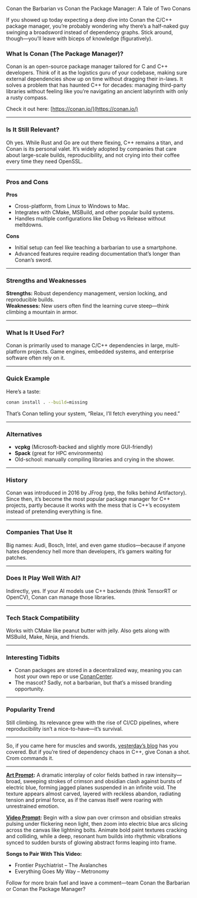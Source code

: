 Conan the Barbarian vs Conan the Package Manager: A Tale of Two Conans

If you showed up today expecting a deep dive into Conan the C/C++ package manager, you’re probably wondering why there’s a half-naked guy swinging a broadsword instead of dependency graphs. Stick around, though—you’ll leave with biceps of knowledge (figuratively).

### What Is Conan (The Package Manager)?
Conan is an open-source package manager tailored for C and C++ developers. Think of it as the logistics guru of your codebase, making sure external dependencies show up on time without dragging their in-laws. It solves a problem that has haunted C++ for decades: managing third-party libraries without feeling like you’re navigating an ancient labyrinth with only a rusty compass.

Check it out here: [https://conan.io/](https://conan.io/)

---

### Is It Still Relevant?
Oh yes. While Rust and Go are out there flexing, C++ remains a titan, and Conan is its personal valet. It’s widely adopted by companies that care about large-scale builds, reproducibility, and not crying into their coffee every time they need OpenSSL.

---

### Pros and Cons
**Pros**
- Cross-platform, from Linux to Windows to Mac.
- Integrates with CMake, MSBuild, and other popular build systems.
- Handles multiple configurations like Debug vs Release without meltdowns.

**Cons**
- Initial setup can feel like teaching a barbarian to use a smartphone.
- Advanced features require reading documentation that’s longer than Conan’s sword.

---

### Strengths and Weaknesses
**Strengths:** Robust dependency management, version locking, and reproducible builds.  
**Weaknesses:** New users often find the learning curve steep—think climbing a mountain in armor.

---

### What Is It Used For?
Conan is primarily used to manage C/C++ dependencies in large, multi-platform projects. Game engines, embedded systems, and enterprise software often rely on it.

---

### Quick Example
Here’s a taste:

```bash
conan install . --build=missing
````

That’s Conan telling your system, “Relax, I’ll fetch everything you need.”

---

### Alternatives

* **vcpkg** (Microsoft-backed and slightly more GUI-friendly)
* **Spack** (great for HPC environments)
* Old-school: manually compiling libraries and crying in the shower.

---

### History

Conan was introduced in 2016 by JFrog (yep, the folks behind Artifactory). Since then, it’s become the most popular package manager for C++ projects, partly because it works with the mess that is C++’s ecosystem instead of pretending everything is fine.

---

### Companies That Use It

Big names: Audi, Bosch, Intel, and even game studios—because if anyone hates dependency hell more than developers, it’s gamers waiting for patches.

---

### Does It Play Well With AI?

Indirectly, yes. If your AI models use C++ backends (think TensorRT or OpenCV), Conan can manage those libraries.

---

### Tech Stack Compatibility

Works with CMake like peanut butter with jelly. Also gets along with MSBuild, Make, Ninja, and friends.

---

### Interesting Tidbits

* Conan packages are stored in a decentralized way, meaning you can host your own repo or use [ConanCenter](https://conan.io/center/).
* The mascot? Sadly, not a barbarian, but that’s a missed branding opportunity.

---

### Popularity Trend

Still climbing. Its relevance grew with the rise of CI/CD pipelines, where reproducibility isn’t a nice-to-have—it’s survival.

---

So, if you came here for muscles and swords, [yesterday’s blog](https://blog.lumaiere.com/conan-the-barbarian-the-og-sword-and-sorcery-legend-who-bench-pressed-a-kingdom/) has you covered. But if you’re tired of dependency chaos in C++, give Conan a shot. Crom commands it.

---

**[Art Prompt](https://lumaiere.com/?gallery=abstract-expressionism):**
A dramatic interplay of color fields bathed in raw intensity—broad, sweeping strokes of crimson and obsidian clash against bursts of electric blue, forming jagged planes suspended in an infinite void. The texture appears almost carved, layered with reckless abandon, radiating tension and primal force, as if the canvas itself were roaring with unrestrained emotion.

**[Video Prompt](https://www.tiktok.com/@davelumai/video/7534539239426362655):**
Begin with a slow pan over crimson and obsidian streaks pulsing under flickering neon light, then zoom into electric blue arcs slicing across the canvas like lightning bolts. Animate bold paint textures cracking and colliding, while a deep, resonant hum builds into rhythmic vibrations synced to sudden bursts of glowing abstract forms leaping into frame.

**Songs to Pair With This Video:**

* Frontier Psychiatrist – The Avalanches
* Everything Goes My Way – Metronomy

Follow for more brain fuel and leave a comment—team Conan the Barbarian or Conan the Package Manager?
